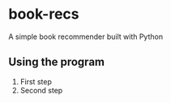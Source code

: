 # book-recs
A simple book recommender built with Python

## Using the program

1. First step
2. Second step
